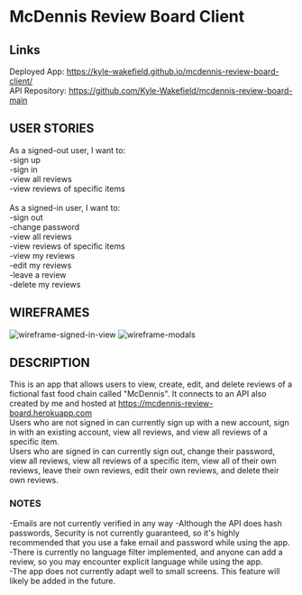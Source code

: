 # McDennis Review Board Client

## Links
Deployed App: https://kyle-wakefield.github.io/mcdennis-review-board-client/ \
API Repository: https://github.com/Kyle-Wakefield/mcdennis-review-board-main

## USER STORIES
As a signed-out user, I want to:\
-sign up\
-sign in\
-view all reviews\
-view reviews of specific items\
\
As a signed-in user, I want to:\
-sign out\
-change password\
-view all reviews\
-view reviews of specific items\
-view my reviews\
-edit my reviews\
-leave a review\
-delete my reviews

## WIREFRAMES
![wireframe-signed-in-view](https://media.git.generalassemb.ly/user/35162/files/d78bf580-a296-11eb-8f3c-318d8b98c1bd)
![wireframe-modals](https://media.git.generalassemb.ly/user/35162/files/d9ee4f80-a296-11eb-88ca-8e9831f56653)

## DESCRIPTION
This is an app that allows users to view, create, edit, and delete reviews of a fictional fast food chain called "McDennis". It connects to an API also created by me and hosted at https://mcdennis-review-board.herokuapp.com \
Users who are not signed in can currently sign up with a new account, sign in with an existing account, view all reviews, and view all reviews of a specific item.\
Users who are signed in can currently sign out, change their password, view all reviews, view all reviews of a specific item, view all of their own reviews, leave their own reviews, edit their own reviews, and delete their own reviews.

### NOTES
-Emails are not currently verified in any way
-Although the API does hash passwords, Security is not currently guaranteed, so it's highly recommended that you use a fake email and password while using the app.\
-There is currently no language filter implemented, and anyone can add a review, so you may encounter explicit language while using the app.\
-The app does not currently adapt well to small screens. This feature will likely be added in the future.
